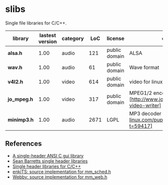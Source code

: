 # slibs

Single file libraries for C/C++.

|library | lastest version | category | LoC | license | description
| --------------------- | ---- | -------- | --- | --- | --------------------------------
|**alsa.h** | 1.00 | audio | 121 | public domain | ALSA
|**wav.h** | 1.00 | audio | 61 | public domain | Wave format
|**v4l2.h** | 1.00 | video | 614 | public domain | video for linux
|**jo_mpeg.h** | 1.00 | video | 317 | public domain | MPEG1/2 encoder [http://www.jonolick.com/home/mpeg-video-writer]
|**minimp3.h** | 1.00 | audio | 2671 | LGPL | MP3 decoder [http://www.murga-linux.com/puppy/viewtopic.php?t=59417]

## References
- [A single-header ANSI C gui library ](https://github.com/vurtun/nuklear)
- [Sean Barretts single header libraries](https://github.com/nothings/single_file_libs)
- [Single header libraries for C/C++](https://github.com/vurtun/mmx)
- [enkiTS: source implementation for mm_sched.h](https://github.com/dougbinks/enkiTS)
- [Webby: source implementation for mm_web.h](https://github.com/deplinenoise/webby)

